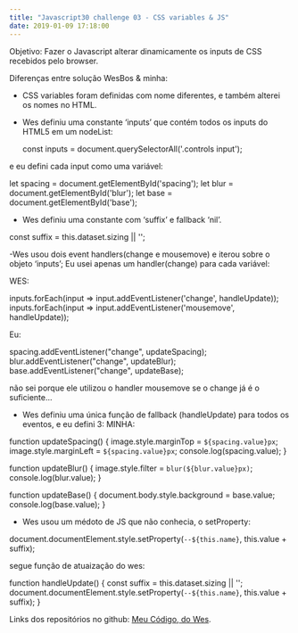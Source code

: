 ```yaml
---
title: "Javascript30 challenge 03 - CSS variables & JS"
date: 2019-01-09 17:18:00
---
```

Objetivo: Fazer o Javascript alterar dinamicamente os inputs de CSS recebidos pelo browser.

Diferenças entre solução WesBos & minha:
- CSS variables foram definidas com nome diferentes, e também alterei os nomes no HTML.
- Wes definiu uma constante ‘inputs’ que contém todos os inputs do HTML5 em um nodeList:

  const inputs = document.querySelectorAll('.controls input');

e eu defini cada input como uma variável:

let spacing = document.getElementById('spacing');
let blur = document.getElementById('blur');
let base = document.getElementById('base');

- Wes definiu uma constante com ‘suffix’ e fallback ‘nil’.

const suffix = this.dataset.sizing || '';

-Wes usou dois event handlers(change e mousemove) e iterou sobre o objeto ‘inputs’; Eu usei apenas um handler(change) para cada variável:

WES:

inputs.forEach(input => input.addEventListener('change', handleUpdate));
inputs.forEach(input => input.addEventListener('mousemove', handleUpdate));

Eu:

spacing.addEventListener("change", updateSpacing);
blur.addEventListener("change", updateBlur);
base.addEventListener("change", updateBase);

não sei porque ele utilizou o handler mousemove se o change já é o suficiente…

- Wes definiu uma única função de fallback (handleUpdate) para todos os eventos, e eu defini 3:
MINHA:

function updateSpacing() {
  image.style.marginTop = `${spacing.value}px`;
  image.style.marginLeft = `${spacing.value}px`;
  console.log(spacing.value);
}

function updateBlur() {
  image.style.filter = `blur(${blur.value}px)`;
  console.log(blur.value);
}

function updateBase() {
  document.body.style.background = base.value;
  console.log(base.value);
}

- Wes usou um médoto de JS que não conhecia, o setProperty:

document.documentElement.style.setProperty(`--${this.name}`, this.value + suffix);

segue função de atuaização do wes:

   function handleUpdate() {
      const suffix = this.dataset.sizing || '';
      document.documentElement.style.setProperty(`--${this.name}`, this.value + suffix);
    }

Links dos repositórios no github:
<a href="https://github.com/APonce911/javascript30/tree/master/03-CSS-variables">Meu Código</a>,<a href="https://github.com/wesbos/JavaScript30/blob/master/03%20-%20CSS%20Variables/index-FINISHED.html"> do Wes</a>.

